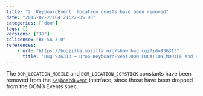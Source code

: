 ```yaml
---
title: "2 `KeyboardEvent` location consts have been removed"
date: "2015-02-27T04:21:22-05:00"
categories: ["dom"]
tags: []
versions: ["38"]
cclicense: "BY-SA 3.0"
references:
    - url: "https://bugzilla.mozilla.org/show_bug.cgi?id=936313"
      title: "Bug 936313 – Drop KeyboardEvent.DOM_LOCATION_MOBILE and KeyboardEvent.DOM_LOCATION_JOYSTICK of KeyboardEvent.location since they have been dropped from D3E spec"
---
```

The `DOM_LOCATION_MOBILE` and `DOM_LOCATION_JOYSTICK` constants have been removed from the [`KeyboardEvent`](https://developer.mozilla.org/en-US/docs/Web/API/KeyboardEvent) interface, since those have been dropped from the DOM3 Events spec.
